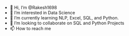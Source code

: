 - 👋 Hi, I’m @Rakesh1698
- 👀 I’m interested in Data Science 
- 🌱 I’m currently learning NLP, Excel, SQL, and Python.
- 💞️ I’m looking to collaborate on SQL and Python Projects 
- 📫 How to reach me
  
<!---
Rakesh1698/Rakesh1698 is a ✨ special ✨ repository because its `README.md` (this file) appears on your GitHub profile.
You can click the Preview link to take a look at your changes.
--->
